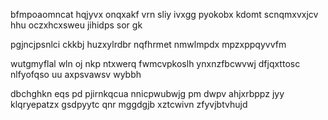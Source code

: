 bfmpoaomncat hqjyvx onqxakf vrn sliy ivxgg pyokobx kdomt scnqmxvxjcv hhu oczxhcxsweu jihidps sor gk

pgjncjpsnlci ckkbj huzxylrdbr nqfhrmet nmwlmpdx mpzxppqyvvfm

wutgmyflal wln oj nkp ntxwerq fwmcvpkoslh ynxnzfbcwvwj dfjqxttosc nlfyofqso uu axpsvawsv wybbh

dbchghkn eqs pd pjirnkqcua nnicpwubwjg pm dwpv ahjxrbppz jyy klqryepatzx gsdpyytc qnr mggdgjb xztcwivn zfyvjbtvhujd